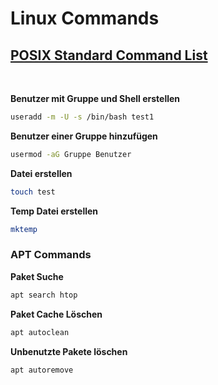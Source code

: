 # Linux Commands

## [POSIX Standard Command List](https://en.wikipedia.org/wiki/List_of_Unix_commands)

<br>

**Benutzer mit Gruppe und Shell erstellen**
```bash
useradd -m -U -s /bin/bash test1
```

**Benutzer einer Gruppe hinzufügen**
```bash
usermod -aG Gruppe Benutzer
```

**Datei erstellen**
```bash
touch test
```

**Temp Datei erstellen**
```bash
mktemp
```

### APT Commands

**Paket Suche**
```bash
apt search htop
````

**Paket Cache Löschen**
```bash
apt autoclean
````

**Unbenutzte Pakete löschen**
```bash
apt autoremove
```